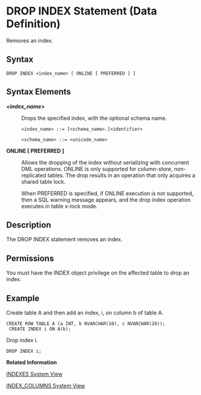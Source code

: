 <!-- loio20d6f4e575191014b333904458242bd7 -->

# DROP INDEX Statement \(Data Definition\)

Removes an index.



<a name="loio20d6f4e575191014b333904458242bd7__sql_drop_index_1sql_drop_index_syntax"/>

## Syntax

```
DROP INDEX <index_name> [ ONLINE [ PREFERRED ] ]
```



<a name="loio20d6f4e575191014b333904458242bd7__sql_drop_index_1sql_drop_index_syntax_elements"/>

## Syntax Elements


<dl>
<dt><b>

*<index\_name\>*

</b></dt>
<dd>

Drops the specified index, with the optional schema name.

```
<index_name> ::= [<schema_name>.]<identifier>

<schema_name> ::= <unicode_name>
```



</dd><dt><b>

ONLINE \[ PREFERRED \]

</b></dt>
<dd>

Allows the dropping of the index without serializing with concurrent DML operations. ONLINE is only supported for column-store, non-replicated tables. The drop results in an operation that only acquires a shared table lock.

When PREFERRED is specified, if ONLINE execution is not supported, then a SQL warning message appears, and the drop index operation executes in table x-lock mode.



</dd>
</dl>



<a name="loio20d6f4e575191014b333904458242bd7__sql_drop_index_1sql_drop_index_description"/>

## Description

The DROP INDEX statement removes an index.



<a name="loio20d6f4e575191014b333904458242bd7__section_fpp_p3v_rsb"/>

## Permissions

You must have the INDEX object privilege on the affected table to drop an index.



<a name="loio20d6f4e575191014b333904458242bd7__sql_drop_index_1sql_drop_index_examples"/>

## Example

Create table A and then add an index, i, on column b of table A.

```
CREATE ROW TABLE A (a INT, b NVARCHAR(10), c NVARCHAR(20));
 CREATE INDEX i ON A(b);
```

Drop index i.

```
DROP INDEX i;
```

**Related Information**  


[INDEXES System View](../../020-System-Views-Reference/021-System-Views/indexes-system-view-20a7044.md "Provides information about indexes on tables.")

[INDEX\_COLUMNS System View](../../020-System-Views-Reference/021-System-Views/index-columns-system-view-20a6a57.md "Provides information about index columns.")

